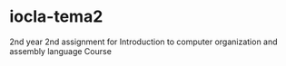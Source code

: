 # iocla-tema2
2nd year 2nd assignment for Introduction to computer organization and assembly language Course
